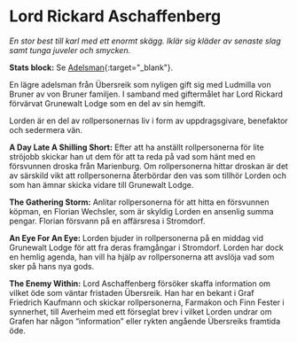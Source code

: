 # Lord Rickard Aschaffenberg
_En stor best till karl med ett enormt skägg. Iklär sig
kläder av senaste slag samt tunga juveler och
smycken._

**Stats block:** Se [Adelsman](npc-noble.md){:target="_blank"}.

En lägre adelsman från Übersreik som nyligen gift sig
med Ludmilla von Bruner av von Bruner familjen. I
samband med giftermålet har Lord Rickard förvärvat
Grunewalt Lodge som en del av sin hemgift.

Lorden är en del av rollpersonernas liv i
form av uppdragsgivare, benefaktor och sedermera
vän.

**A Day Late A Shilling Short:** Efter att ha anställt
rollpersonerna för lite ströjobb skickar han ut dem
för att ta reda på vad som hänt med en försvunnen
droska från Marienburg. Om rollpersonerna hittar
droskan är det av särskild vikt att rollpersonerna
återbördar den vas som tillhör Lorden och som han
ämnar skicka vidare till Grunewalt Lodge.

**The Gathering Storm:** Anlitar rollpersonerna för att
hitta en försvunnen köpman, en Florian Wechsler,
som är skyldig Lorden en ansenlig summa pengar.
Florian försvann på en affärsresa i Stromdorf.

**An Eye For An Eye:** Lorden bjuder in rollpersonerna på
en middag vid Grunewalt Lodge för att fra deras
framgångar i Stromdorf. Lorden har dock en hemlig
agenda, han vill ha hjälp av rollpersonerna att avslöja
vad som sker på hans nya gods.

**The Enemy Within:** Lord Aschaffenberg försöker skaffa
information om vilket öde som väntar fristaden
Übersreik. Han har en bekant i Graf Friedrich
Kaufmann och skickar rollpersonerna, Farmakon och
Finn Fester i synnerhet, till Averheim med ett
förseglat brev i vilket Lorden undrar om Grafen har
någon “information” eller rykten angående
Übersreiks framtida öde.